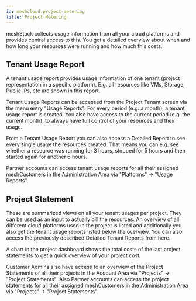 ```yaml
---
id: meshcloud.project-metering
title: Project Metering
---
```


meshStack collects usage information from all your cloud platforms and provides central access to this. You get a detailed overview
about when and how long your resources were running and how much this costs.

## Tenant Usage Report

A tenant usage report provides usage information of one tenant (project representation in a specific platform). E.g. all resources like VMs, Storage, Public IPs, etc are shown in this report.

Tenant Usage Reports can be accessed from the Project Tenant screen via the menu entry "Usage Reports". For every period (e.g. a month),
a tenant usage report is created. You also have access to the current period (e.g. the current month), to always have full control of
your resources and their usage.

From a Tenant Usage Report you can also access a Detailed Report to see every single usage the resources created. That means you can e.g. see whether a resource was running for 3 hours, stopped for 5 hours and then started again for another 6 hours.

Partner accounts can access tenant usage reports for all their assigned meshCustomers in the Administration Area via "Platforms" -> "Usage Reports".

## Project Statement

These are summarized views on all your tenant usages per project. They can be used as an input to actually bill the resources. An overview of all different cloud
platforms used in the project is listed and additionally you also get the tenant usage reports listed below the overview. You can also access the previously described
Detailed Tenant Reports from here.

A chart in the project dashboard shows the total costs of the last project statements to get a quick overview of your project cost.

Customer Admins also have access to an overview of the Project Statements of all their projects in the Account Area via "Projects" -> "Project Statements". Also Partner accounts can access the project statements for all their assigned meshCustomers in the Administration Area via "Projects" -> "Project Statements".